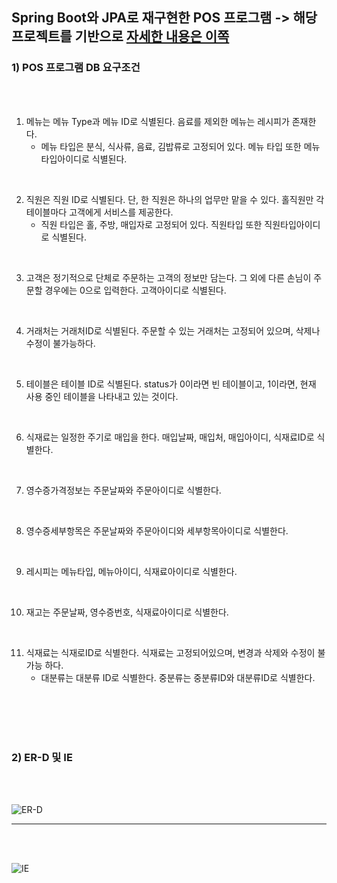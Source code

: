 ## Spring Boot와 JPA로 재구현한 POS 프로그램 -> 해당 프로젝트를 기반으로 [자세한 내용은 이쪽](https://github.com/Slowth-KIM/univ-csProject/tree/main/DB%2BC_POS%20Implement)

### 1) POS 프로그램 DB 요구조건
<br>
<br>

1. 메뉴는 메뉴 Type과 메뉴 ID로 식별된다. 음료를 제외한 메뉴는 레시피가 존재한다.
    - 메뉴 타입은 분식, 식사류, 음료, 김밥류로 고정되어 있다. 메뉴 타입 또한 메뉴타입아이디로 식별된다.

<br>

2. 직원은 직원 ID로 식별된다. 단, 한 직원은 하나의 업무만 맡을 수 있다. 홀직원만 각 테이블마다 고객에게 서비스를 제공한다.
    - 직원 타입은 홀, 주방, 매입자로 고정되어 있다. 직원타입 또한 직원타입아이디로 식별된다.

<br>

3.  고객은 정기적으로 단체로 주문하는 고객의 정보만 담는다. 그 외에 다른 손님이 주문할 경우에는 0으로 입력한다. 고객아이디로 식별된다.  

<br>

4. 거래처는 거래처ID로 식별된다. 주문할 수 있는 거래처는 고정되어 있으며, 삭제나 수정이 불가능하다. 

<br>

5. 테이블은 테이블 ID로 식별된다. status가 0이라면 빈 테이블이고, 1이라면, 현재 사용 중인 테이블을 나타내고 있는 것이다. 

<br>

6. 식재료는 일정한 주기로 매입을 한다. 매입날짜, 매입처, 매입아이디, 식재료ID로 식별한다. 

<br>

7. 영수증가격정보는 주문날짜와 주문아이디로 식별한다.

<br>

8. 영수증세부항목은 주문날짜와 주문아이디와 세부항목아이디로 식별한다.

<br>

9. 레시피는 메뉴타입, 메뉴아이디, 식재료아이디로 식별한다.

<br>

10. 재고는 주문날짜, 영수증번호, 식재료아이디로 식별한다.

<br>

11. 식재료는 식재로ID로 식별한다. 식재료는 고정되어있으며, 변경과 삭제와 수정이 불가능 하다. 
    - 대분류는 대분류 ID로 식별한다. 중분류는 중분류ID와 대분류ID로 식별한다. 

<br>
<br>
<br>
<br>



### 2) ER-D 및 IE
<br>
<br>


![ER-D](https://github.com/Slowth-KIM/univ-csProject/blob/main/DB%2BC_POS%20Implement/images/ER-D.png)


******************


<br>
<br>

![IE](https://github.com/Slowth-KIM/univ-csProject/blob/main/DB%2BC_POS%20Implement/images/IE.png)
